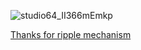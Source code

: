 ![studio64_II366mEmkp](https://github.com/user-attachments/assets/e6eae5a8-ade3-4217-b462-828c6cd00d33)


[Thanks for ripple mechanism](https://github.com/Ankit2305/DarkModeApplication)
